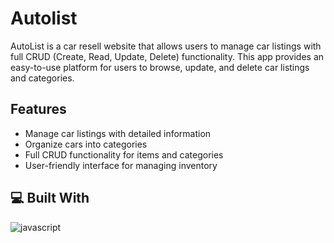 # Autolist

AutoList is a car resell website that allows users to manage car listings with full CRUD (Create, Read, Update, Delete) functionality. This app provides an easy-to-use platform for users to browse, update, and delete car listings and categories.

## Features

- Manage car listings with detailed information
- Organize cars into categories
- Full CRUD functionality for items and categories
- User-friendly interface for managing inventory


## 💻 Built With
![javascript](https://skillicons.dev/icons?i=html,css,js,nodejs,express,mysql)
